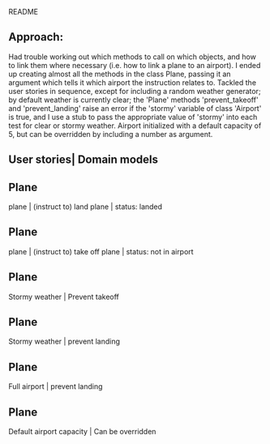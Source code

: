 README

Approach:
----------------------
Had trouble working out which methods to call on which objects, and how to link them where necessary (i.e. how to link a plane to an airport).
I ended up creating almost all the methods in the class Plane, passing it an argument which tells it which airport the instruction relates to.
Tackled the user stories in sequence, except for including a random weather generator; by default weather is currently clear;
the 'Plane' methods 'prevent_takeoff' and 'prevent_landing' raise an error if the 'stormy' variable of class 'Airport' is true,
and I use a stub to pass the appropriate value of 'stormy' into each test for clear or stormy weather.
Airport initialized with a default capacity of 5, but can be overridden by including a number as argument.


User stories| Domain models
----------------------

Plane
----------------------
plane  | (instruct to) land
plane  | status: landed

Plane
----------------------
plane  | (instruct to) take off
plane  | status: not in airport

Plane
----------------------
Stormy weather | Prevent takeoff

Plane
----------------------
Stormy weather | prevent landing

Plane
----------------------
Full airport | prevent landing

Plane
----------------------
Default airport capacity | Can be overridden
